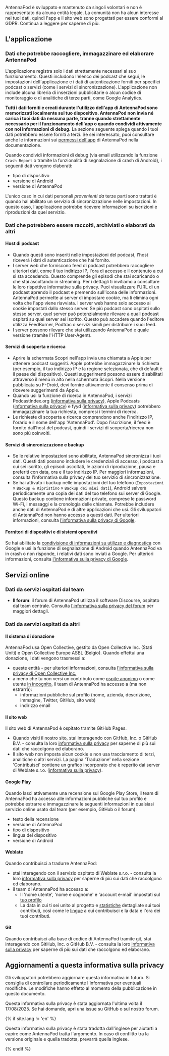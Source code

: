 AntennaPod è sviluppato e mantenuto da singoli volontari e non è rappresentato da alcuna entità legale. La comunità non ha alcun interesse nei tuoi dati, quindi l'app e il sito web sono progettati per essere conformi al GDPR. Continua a leggere per saperne di più.

## L'applicazione

### Dati che potrebbe raccogliere, immagazzinare ed elaborare AntennaPod

L'applicazione registra solo i dati strettamente necessari al suo funzionamento. Questi includono l'elenco dei podcast che segui, le impostazioni dell'applicazione e i dati di autenticazione forniti per specifici podcast o servizi (come i servizi di sincronizzazione). L'applicazione non include alcuna libreria di inserzioni pubblicitarie o alcun codice di monitoraggio o di analitiche di terze parti, come Google Analytics.

**Tutti i dati forniti e creati durante l'utilizzo dell'app di AntennaPod sono memorizzati localmente sul tuo dispositivo. AntennaPod non invia né carica i tuoi dati da nessuna parte, tranne quando strettamente necessario per il funzionamento dell'app o quando condividi attivamente con noi informazioni di debug.** La sezione seguente spiega quando i tuoi dati potrebbero essere forniti a terzi. Se sei interessato, puoi consultare anche le informazioni sui [permessi dell'app](/documentation/general/app-permissions) di AntennaPod nella documentazione.

Quando condividi informazioni di debug (via email utilizzando la funzione `Crash Report` o tramite la funzionalità di segnalazione di crash di Android), i seguenti dati vengono elaborati:

- tipo di dispositivo
- versione di Android
- versione di AntennaPod

L'unico caso in cui dati personali *provenienti da* terze parti sono trattati è quando hai abilitato un servizio di sincronizzazione nelle impostazioni. In questo caso, l'applicazione potrebbe ricevere informazioni su iscrizioni e riproduzioni da quel servizio.

### Dati che potrebbero essere raccolti, archiviati o elaborati da altri

#### Host di podcast

- Quando questi sono inseriti nelle impostazioni del podcast, l'host riceverà i dati di autenticazione che hai fornito.
- I server web che forniscono feed di podcast potrebbero raccogliere ulteriori dati, come il tuo indirizzo IP, l'ora di accesso e il contenuto a cui si sta accedendo. Questo comprende gli episodi che stai scaricando o che stai ascoltando in streaming. Per i dettagli ti invitiamo a consultare le loro rispettive informative sulla privacy. Puoi visualizzare l'URL di un podcast aprendo il podcast e premendo sull'icona delle informazioni. AntennaPod permette ai server di impostare cookie, ma li elimina ogni volta che l'app viene riavviata. I server web hanno solo accesso ai cookie impostati dallo stesso server. Se più podcast sono ospitati sullo stesso server, quel server può potenzialmente rilevare a quali podcast ospitati su quel server sei iscritto. Questo può accadere quando l'editore utilizza FeedBurner, Podtrac o servizi simili per distribuire i suoi feed.
- I server possono rilevare che stai utilizzando AntennaPod e quale versione (tramite l'HTTP User-Agent).

#### Servizi di scoperta e ricerca

- Aprire la schermata Scopri nell'app invia una chiamata a Apple per ottenere podcast suggeriti. Apple potrebbe immagazzinare la richiesta (per esempio, il tuo indirizzo IP e la regione selezionata, che di default è il paese del dispositivo). Questi suggerimenti possono essere disabilitati attraverso il menù in alto nella schermata Scopri. Nella versione pubblicata su F-Droid, devi fornire attivamente il consenso prima di ricevere suggerimenti da Apple.
- Quando usi la funzione di ricerca in AntennaPod, i servizi PodcastIndex.org ([informativa sulla privacy](https://github.com/Podcastindex-org/legal/blob/main/PrivacyPolicy.md)), Apple Podcasts ([informativa sulla privacy](https://www.apple.com/it/legal/privacy/it/)) e fyyd ([informativa sulla privacy](https://fyyd.de/privacy)) potrebbero immagazzinare la tua richiesta, compresi i termini di ricerca.
- Le richieste di scoperta e ricerca comprendono anche l'indirizzo IP, l'orario e il nome dell'app 'AntennaPod'. Dopo l'iscrizione, il feed è fornito dall'host del podcast, quindi i servizi di scoperta/ricerca non sono più coinvolti.

#### Servizi di sincronizzazione e backup

- Se le relative impostazioni sono abilitate, AntennaPod sincronizza i tuoi dati. Questi dati possono includere le credenziali di accesso, i podcast a cui sei iscritto, gli episodi ascoltati, le azioni di riproduzione, pausa e preferiti con data, ora e il tuo indirizzo IP. Per maggiori informazioni, consulta l'informativa sulla privacy del tuo servizio di sincronizzazione.
- Se hai attivato i backup nelle impostazioni del tuo telefono (`Impostazioni` » `Backup & Ripristino` » `Backup dei miei dati`), Android salverà periodicamente una copia dei dati del tuo telefono sui server di Google. Questo backup contiene informazioni private, comprese le password Wi-Fi, i messaggi e la cronologia delle chiamate. Potrebbe includere anche dati di AntennaPod e di altre applicazioni che usi. Gli sviluppatori di AntennaPod non hanno accesso a questi dati. Per ulteriori informazioni, consulta [l'informativa sulla privacy di Google](https://policies.google.com).

#### Fornitori di dispositivi e di sistemi operativi

Se hai abilitato la [condivisione di informazioni su utilizzo e diagnostica](https://support.google.com/accounts/answer/6078260?hl=it) con Google e usi la funzione di segnalazione di Android quando AntennaPod va in crash o non risponde, i relativi dati sono inviati a Google. Per ulteriori informazioni, consulta [l'informativa sulla privacy di Google](https://policies.google.com).

## Servizi online

### Dati da servizi ospitati dal team

- **Il forum**: il forum di AntennaPod utilizza il software Discourse, ospitato dal team centrale. Consulta [l'informativa sulla privacy del forum](https://forum.antennapod.org/privacy) per maggiori dettagli.

### Dati da servizi ospitati da altri

#### Il sistema di donazione

AntennaPod usa Open Collective, gestito da Open Collective Inc. (Stati Uniti) e Open Collective Europe ASBL (Belgio). Quando effettui una donazione, i dati vengono trasmessi a:

- queste entità - per ulteriori informazioni, consulta [l'informativa sulla privacy di Open Collective Inc.](https://opencollective.com/privacypolicy)
- a meno che tu non versi un contributo come [ospite anonimo](https://docs.opencollective.com/help/financial-contributors/payments#contributing-as-a-guest) o come utente [in incognito](https://docs.opencollective.com/help/financial-contributors/payments#select-a-contributor), il team di AntennaPod ha accesso a (ma non estrarrà):
   - informazioni pubbliche sul profilo (nome, azienda, descrizione, immagine, Twitter, GitHub, sito web)
   - indirizzo email

#### Il sito web

Il sito web di AntennaPod è ospitato tramite GitHub Pages.

- Quando visiti il nostro sito, stai interagendo con GitHub, Inc. o GitHub B.V. - consulta la loro [informativa sulla privacy](https://docs.github.com/en/site-policy/privacy-policies/github-general-privacy-statement) per saperne di più sui dati che raccolgono ed elaborano.
- Il sito web non imposta alcun cookie e non usa tracciamento di terzi, analitiche o altri servizi. La pagina 'Traduzione' nella sezione 'Contribuisci' contiene un grafico incorporato che è reperito dai server di Weblate s.r.o. ([informativa sulla privacy](https://weblate.org/it/privacy/)).

#### Google Play

Quando lasci attivamente una recensione sul Google Play Store, il team di AntennaPod ha accesso alle informazioni pubbliche sul tuo profilo e potrebbe estrarre e immagazzinare le seguenti informazioni in qualsiasi servizio online usato dal team (per esempio, GitHub o il forum):

- testo della recensione
- versione di AntennaPod
- tipo di dispositivo
- lingua del dispositivo
- versione di Android

#### Weblate

Quando contribuisci a tradurre AntennaPod:

- stai interagendo con il servizio ospitato di Weblate s.r.o. - consulta la loro [informativa sulla privacy](https://weblate.org/it/privacy/) per saperne di più sui dati che raccolgono ed elaborano.
- il team di AntennaPod ha accesso a:
   - Il 'nome utente', 'nome e cognome' e 'account e-mail' impostati sul [tuo profilo](https://hosted.weblate.org/accounts/profile/#account)
   - La data in cui ti sei unito al progetto e [statistiche](https://docs.weblate.org/en/latest/devel/reporting.html#stats) dettagliate sui tuoi contributi, così come le [lingue](https://docs.weblate.org/en/latest/devel/reporting.html#credits) a cui contribuisci e la data e l'ora dei tuoi contributi.

#### Git

Quando contribuisci alla base di codice di AntennaPod tramite git, stai interagendo con GitHub, Inc. o GitHub B.V. - consulta la loro [informativa sulla privacy](https://docs.github.com/en/site-policy/privacy-policies/github-general-privacy-statement) per saperne di più sui dati che raccolgono ed elaborano.

## Aggiornamenti a questa informativa sulla privacy

Gli sviluppatori potrebbero aggiornare questa informativa in futuro. Si consiglia di controllare periodicamente l'informativa per eventuali modifiche. Le modifiche hanno effetto al momento della pubblicazione in questo documento.

Questa informativa sulla privacy è stata aggiornata l'ultima volta il 17/08/2025. Se hai domande, apri una issue su GitHub o sul nostro forum.

{% if site.lang != 'en' %}

Questa informativa sulla privacy è stata tradotta dall'inglese per aiutarti a capire come AntennaPod tratta l'argomento. In caso di conflitto tra la versione originale e quella tradotta, prevarrà quella inglese.

{% endif %}
